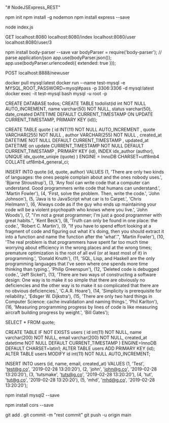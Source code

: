 "# NodeJSExpress_REST" 

npm init
npm install -g nodemon
npm install express --save

node index.js

GET
localhost:8080
localhost:8080/index
localhost:8080/user
localhost:8080/user/3

npm install body-parser --save
var bodyParser = require('body-parser');
// parse application/json
app.use(bodyParser.json());
app.use(bodyParser.urlencoded({
    extended: true
}));


POST
localhost:8888/newuser

docker pull mysql:latest
docker run --name test-mysql -e MYSQL_ROOT_PASSWORD=mysql#pass -p 3306:3306 -d mysql:latest
docker exec -it test-mysql bash
mysql -u root -p

CREATE DATABASE todos;
CREATE TABLE todolist(id int NOT NULL AUTO_INCREMENT,
name varchar(50) NOT NULL, 
status varchar(50), 
date_created DATETIME DEFAULT CURRENT_TIMESTAMP ON UPDATE CURRENT_TIMESTAMP, 
PRIMARY KEY (id));

CREATE TABLE quote
( id INT(11) NOT NULL AUTO_INCREMENT , 
 quote VARCHAR(255) NOT NULL , 
 author VARCHAR(255) NOT NULL , 
 created_at DATETIME NOT NULL DEFAULT CURRENT_TIMESTAMP , 
 updated_at DATETIME on update CURRENT_TIMESTAMP NOT NULL DEFAULT CURRENT_TIMESTAMP , 
 PRIMARY KEY (id), 
 INDEX idx_author (author), UNIQUE idx_quote_uniqie (quote)
) 
 ENGINE = InnoDB CHARSET=utf8mb4 COLLATE utf8mb4_general_ci;

INSERT INTO quote (id, quote, author) VALUES
(1, 'There are only two kinds of languages: the ones people complain about and the ones nobody uses.', 'Bjarne Stroustrup'),
(3, 'Any fool can write code that a computer can understand. Good programmers write code that humans can understand.', 'Martin Fowler'),
(4, 'First, solve the problem. Then, write the code.', 'John Johnson'),
(5, 'Java is to JavaScript what car is to Carpet.', 'Chris Heilmann'),
(6, 'Always code as if the guy who ends up maintaining your code will be a violent psychopath who knows where you live.', 'John Woods'),
(7, "I'm not a great programmer; I'm just a good programmer with great habits.", 'Kent Beck'),
(8, 'Truth can only be found in one place: the code.', 'Robert C. Martin'),
(9, "If you have to spend effort looking at a fragment of code and figuring out what it's doing, then you should extract it into a function and name the function after the 'what'.", 'Martin Fowler'),
(10, 'The real problem is that programmers have spent far too much time worrying about efficiency in the wrong places and at the wrong times; premature optimization is the root of all evil (or at least most of it) in programming.', 'Donald Knuth'),
(11, 'SQL, Lisp, and Haskell are the only programming languages that I’ve seen where one spends more time thinking than typing.', 'Philip Greenspun'),
(12, 'Deleted code is debugged code.', 'Jeff Sickel'),
(13, 'There are two ways of constructing a software design: One way is to make it so simple that there are obviously no deficiencies and the other way is to make it so complicated that there are no obvious deficiencies.', 'C.A.R. Hoare'),
(14, 'Simplicity is prerequisite for reliability.', 'Edsger W. Dijkstra'),
(15, 'There are only two hard things in Computer Science: cache invalidation and naming things.', 'Phil Karlton'),
(16, 'Measuring programming progress by lines of code is like measuring aircraft building progress by weight.', 'Bill Gates');

SELECT * FROM quote;

CREATE TABLE IF NOT EXISTS users (
id int(11) NOT NULL,
name varchar(200) NOT NULL,
email varchar(200) NOT NULL,
created_at datetime NOT NULL DEFAULT CURRENT_TIMESTAMP
) ENGINE=InnoDB DEFAULT CHARSET=latin1;
ALTER TABLE users ADD PRIMARY KEY (id);
ALTER TABLE users MODIFY id int(11) NOT NULL AUTO_INCREMENT;

INSERT INTO users (id, name, email, created_at) VALUES
  (1, 'Test', 'test@g.co', '2019-02-28 13:20:20'),
  (2, 'john', 'john@g.co', '2019-02-28 13:20:20'),
  (3, 'tutsmake', 'tuts@g.co', '2019-02-28 13:20:20'),
  (4, 'tut', 'tut@g.co', '2019-02-28 13:20:20'),
  (5, 'mhd', 'mhd@g.co', '2019-02-28 13:20:20');


npm install mysql2 --save

npm install cors --save


git add .
git commit -m "rest commit"
git push -u origin main
